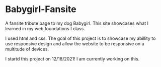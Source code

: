 # Babygirl-Fansite
A fansite tribute page to my dog Babygirl. This site showcases what I learned in my web foundations I class.

I used html and css. The goal of this project is to showcase my abillity to use responsive design and allow the website to be responsive on a multitude of devices.

I startd this project on 12/18/2021! I am currently working on this.
